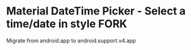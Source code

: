# Material DateTime Picker - Select a time/date in style FORK

Migrate from android.app to android.support.v4.app